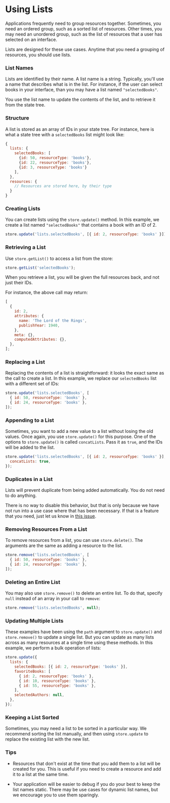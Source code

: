 # Using Lists

Applications frequently need to group resources together. Sometimes, you need an ordered
group, such as a sorted list of resources. Other times, you may need an unordered
group, such as the list of resources that a user has selected on an interface.

Lists are designed for these use cases. Anytime that you need a grouping of resources,
you should use lists.

### List Names

Lists are identified by their name. A list name is a string. Typically, you'll use a
name that describes what is in the list. For instance, if the user can select books
in your interface, than you may have a list named `"selectedBooks"`.

You use the list name to update the contents of the list, and to retrieve it from
the state tree.

### Structure

A list is stored as an array of IDs in your state tree. For instance, here is what
a state tree with a `selectedBooks` list might look like:

```js
{
  lists: {
    selectedBooks: [
      {id: 50, resourceType: 'books'},
      {id: 22, resourceType: 'books'},
      {id: 3, resourceType: 'books'}
    ],
  },
  resources: {
    // Resources are stored here, by their type
  }
}
```

### Creating Lists

You can create lists using the `store.update()` method. In this example, we create a
list named `"selectedBooks"` that contains a book with an ID of 2.

```js
store.update('lists.selectedBooks', [{ id: 2, resourceType: 'books' }]);
```

### Retrieving a List

Use `store.getList()` to access a list from the store:

```js
store.getList('selectedBooks');
```

When you retrieve a list, you will be given the full resources back, and not just their IDs.

For instance, the above call may return:

```js
[
  {
    id: 2,
    attributes: {
      name: 'The Lord of the Rings',
      publishYear: 1940,
    },
    meta: {},
    computedAttributes: {},
  },
];
```

### Replacing a List

Replacing the contents of a list is straightforward: it looks the exact same as the call
to create a list. In this example, we replace our `selectedBooks` list with a different
set of IDs:

```js
store.update('lists.selectedBooks', [
  { id: 50, resourceType: 'books' },
  { id: 24, resourceType: 'books' },
]);
```

### Appending to a List

Sometimes, you want to add a new value to a list without losing the old values. Once again,
you use `store.update()` for this purpose. One of the options to `store.update()` is called
`concatLists`. Pass it as `true`, and the IDs will be added to the list.

```js
store.update('lists.selectedBooks', [{ id: 2, resourceType: 'books' }], {
  concatLists: true,
});
```

### Duplicates in a List

Lists will prevent duplicate from being added automatically. You do not need to do anything.

There is no way to disable this behavior, but that is only because we have not run into a use
case where that has been necessary. If that is a feature that you need, just let us know in
[this issue](https://github.com/jamesplease/standard-resource/issues/95).

### Removing Resources From a List

To remove resources from a list, you can use `store.delete()`. The arguments are the same as
adding a resource to the list.

```js
store.remove('lists.selectedBooks', [
  { id: 50, resourceType: 'books' },
  { id: 24, resourceType: 'books' },
]);
```

### Deleting an Entire List

You may also use `store.remove()` to delete an entire list. To do that, specify `null` instead
of an array in your call to `remove`:

```js
store.remove('lists.selectedBooks', null);
```

### Updating Multiple Lists

These examples have been using the `path` argument to `store.update()` and `store.remove()` to
update a single list. But you can update as many lists across as many resources at a single
time using these methods. In this example, we perform a bulk operation of lists:

```js
store.update({
  lists: {
    selectedBooks: [{ id: 2, resourceType: 'books' }],
    favoriteBooks: [
      { id: 2, resourceType: 'books' },
      { id: 10, resourceType: 'books' },
      { id: 55, resourceType: 'books' },
    ],
    selectedAuthors: null,
  },
});
```

### Keeping a List Sorted

Sometimes, you may need a list to be sorted in a particular way. We recommend sorting the list manually,
and then using `store.update` to replace the existing list with the new list.

### Tips

* Resources that don't exist at the time that you add them to a list will be created for you. This is
  useful if you need to create a resource and add it to a list at the same time.

* Your application will be easier to debug if you do your best to keep the list names static. There may
  be use cases for dynamic list names, but we encourage you to use them sparingly.
